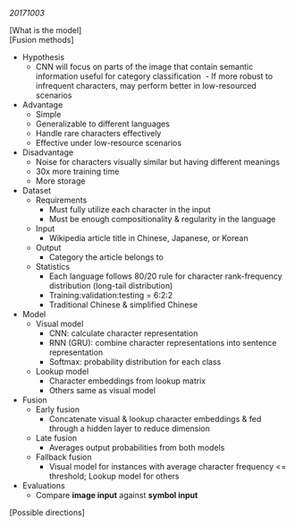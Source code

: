 _20171003_

[What is the model]  
[Fusion methods]

- Hypothesis
  - CNN will focus on parts of the image that contain semantic information useful for category classification
  - If more robust to infrequent characters, may perform better in low-resourced scenarios
- Advantage
  - Simple
  - Generalizable to different languages
  - Handle rare characters effectively
  - Effective under low-resource scenarios
- Disadvantage
  - Noise for characters visually similar but having different meanings
  - 30x more training time
  - More storage
- Dataset
  - Requirements
    - Must fully utilize each character in the input
    - Must be enough compositionality & regularity in the language
  - Input
    - Wikipedia article title in Chinese, Japanese, or Korean
  - Output
    - Category the article belongs to
  - Statistics
    - Each language follows 80/20 rule for character rank-frequency distribution (long-tail distribution)
    - Training:validation:testing = 6:2:2
    - Traditional Chinese & simplified Chinese
- Model
  - Visual model
    - CNN: calculate character representation
    - RNN (GRU): combine character representations into sentence representation
    - Softmax: probability distribution for each class
  - Lookup model
    - Character embeddings from lookup matrix
    - Others same as visual model
- Fusion
  - Early fusion
    - Concatenate visual & lookup character embeddings & fed through a hidden layer to reduce dimension
  - Late fusion
    - Averages output probabilities from both models
  - Fallback fusion
    - Visual model for instances with average character frequency <= threshold; Lookup model for others
- Evaluations
  - Compare __image input__ against __symbol input__

[Possible directions]
